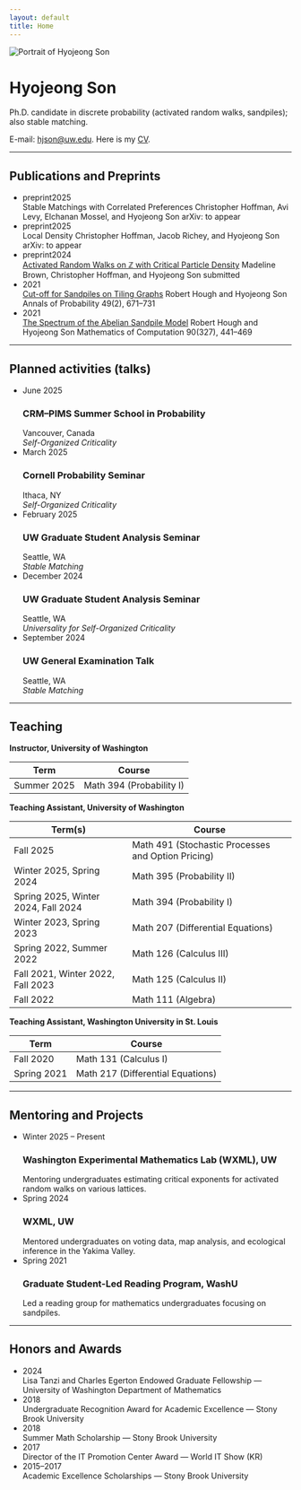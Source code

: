 ```yaml
---
layout: default
title: Home
---
```


<div class="hero">
  <img src="{{ '/assets/files/profile.jpeg' | relative_url }}" alt="Portrait of Hyojeong Son">
  <div>
    <h1>Hyojeong Son</h1>
    <p class="lede">Ph.D. candidate in discrete probability (activated random walks, sandpiles); also stable matching.</p>
    <div class="intro">
      <p>E-mail: <a href="mailto:hjson@uw.edu">hjson@uw.edu</a>.
      Here is my <a href="{{ '/assets/files/Hyojeong_Son_CV.pdf' | relative_url }}" target="_blank" rel="noopener">CV</a>.</p>
    </div>
  </div>
</div>

---

## Publications and Preprints

<ul class="pubs">
  <li>
    <span class="chips"><span class="chip primary">preprint</span><span class="chip muted">2025</span></span><br>
    <span class="pub-title">Stable Matchings with Correlated Preferences</span>
    <span class="pub-authors">Christopher Hoffman, Avi Levy, Elchanan Mossel, and Hyojeong Son</span>
    <span class="pub-venue">arXiv: to appear</span>
  </li>
  <li>
    <span class="chips"><span class="chip primary">preprint</span><span class="chip muted">2025</span></span><br>
    <span class="pub-title">Local Density</span>
    <span class="pub-authors">Christopher Hoffman, Jacob Richey, and Hyojeong Son</span>
    <span class="pub-venue">arXiv: to appear</span>
  </li>
  <li>
    <span class="chips"><span class="chip primary">preprint</span><span class="chip muted">2024</span></span><br>
    <span class="pub-title"><a href="https://arxiv.org/abs/2411.07609" target="_blank" rel="noopener">Activated Random Walks on ℤ with Critical Particle Density</a></span>
    <span class="pub-authors">Madeline Brown, Christopher Hoffman, and Hyojeong Son</span>
    <span class="pub-venue">submitted</span>
  </li>
  <li>
    <span class="chips"><span class="chip muted">2021</span></span><br>
    <span class="pub-title"><a href="https://arxiv.org/abs/1902.04174" target="_blank" rel="noopener">Cut-off for Sandpiles on Tiling Graphs</a></span>
    <span class="pub-authors">Robert Hough and Hyojeong Son</span>
    <span class="pub-venue">Annals of Probability 49(2), 671–731</span>
  </li>
  <li>
    <span class="chips"><span class="chip muted">2021</span></span><br>
    <span class="pub-title"><a href="https://arxiv.org/abs/1905.07015" target="_blank" rel="noopener">The Spectrum of the Abelian Sandpile Model</a></span>
    <span class="pub-authors">Robert Hough and Hyojeong Son</span>
    <span class="pub-venue">Mathematics of Computation 90(327), 441–469</span>
  </li>
</ul>

---

## Planned activities (talks)

<ul class="cards">
  <li class="card">
    <div class="eyebrow">June 2025</div>
    <h3>CRM–PIMS Summer School in Probability</h3>
    <div class="meta">Vancouver, Canada</div>
    <div class="desc"><em>Self-Organized Criticality</em></div>
  </li>
  <li class="card">
    <div class="eyebrow">March 2025</div>
    <h3>Cornell Probability Seminar</h3>
    <div class="meta">Ithaca, NY</div>
    <div class="desc"><em>Self-Organized Criticality</em></div>
  </li>
  <li class="card">
    <div class="eyebrow">February 2025</div>
    <h3>UW Graduate Student Analysis Seminar</h3>
    <div class="meta">Seattle, WA</div>
    <div class="desc"><em>Stable Matching</em></div>
  </li>
  <li class="card">
    <div class="eyebrow">December 2024</div>
    <h3>UW Graduate Student Analysis Seminar</h3>
    <div class="meta">Seattle, WA</div>
    <div class="desc"><em>Universality for Self-Organized Criticality</em></div>
  </li>
  <li class="card">
    <div class="eyebrow">September 2024</div>
    <h3>UW General Examination Talk</h3>
    <div class="meta">Seattle, WA</div>
    <div class="desc"><em>Stable Matching</em></div>
  </li>
</ul>

---

## Teaching

**Instructor, University of Washington**
<table class="table">
  <thead><tr><th>Term</th><th>Course</th></tr></thead>
  <tbody>
    <tr><td>Summer 2025</td><td>Math 394 (Probability I)</td></tr>
  </tbody>
</table>

**Teaching Assistant, University of Washington**
<table class="table">
  <thead><tr><th>Term(s)</th><th>Course</th></tr></thead>
  <tbody>
    <tr><td>Fall 2025</td><td>Math 491 (Stochastic Processes and Option Pricing)</td></tr>
    <tr><td>Winter 2025, Spring 2024</td><td>Math 395 (Probability II)</td></tr>
    <tr><td>Spring 2025, Winter 2024, Fall 2024</td><td>Math 394 (Probability I)</td></tr>
    <tr><td>Winter 2023, Spring 2023</td><td>Math 207 (Differential Equations)</td></tr>
    <tr><td>Spring 2022, Summer 2022</td><td>Math 126 (Calculus III)</td></tr>
    <tr><td>Fall 2021, Winter 2022, Fall 2023</td><td>Math 125 (Calculus II)</td></tr>
    <tr><td>Fall 2022</td><td>Math 111 (Algebra)</td></tr>
  </tbody>
</table>

**Teaching Assistant, Washington University in St. Louis**
<table class="table">
  <thead><tr><th>Term</th><th>Course</th></tr></thead>
  <tbody>
    <tr><td>Fall 2020</td><td>Math 131 (Calculus I)</td></tr>
    <tr><td>Spring 2021</td><td>Math 217 (Differential Equations)</td></tr>
  </tbody>
</table>

---

## Mentoring and Projects

<ul class="cards">
  <li class="card">
    <div class="eyebrow">Winter 2025 – Present</div>
    <h3>Washington Experimental Mathematics Lab (WXML), UW</h3>
    <div class="desc">Mentoring undergraduates estimating critical exponents for activated random walks on various lattices.</div>
  </li>
  <li class="card">
    <div class="eyebrow">Spring 2024</div>
    <h3>WXML, UW</h3>
    <div class="desc">Mentored undergraduates on voting data, map analysis, and ecological inference in the Yakima Valley.</div>
  </li>
  <li class="card">
    <div class="eyebrow">Spring 2021</div>
    <h3>Graduate Student-Led Reading Program, WashU</h3>
    <div class="desc">Led a reading group for mathematics undergraduates focusing on sandpiles.</div>
  </li>
</ul>

---

## Honors and Awards

<ul class="awards">
  <li><span class="chip year">2024</span><div class="txt">Lisa Tanzi and Charles Egerton Endowed Graduate Fellowship — University of Washington Department of Mathematics</div></li>
  <li><span class="chip year">2018</span><div class="txt">Undergraduate Recognition Award for Academic Excellence — Stony Brook University</div></li>
  <li><span class="chip year">2018</span><div class="txt">Summer Math Scholarship — Stony Brook University</div></li>
  <li><span class="chip year">2017</span><div class="txt">Director of the IT Promotion Center Award — World IT Show (KR)</div></li>
  <li><span class="chip year">2015–2017</span><div class="txt">Academic Excellence Scholarships — Stony Brook University</div></li>
</ul>
